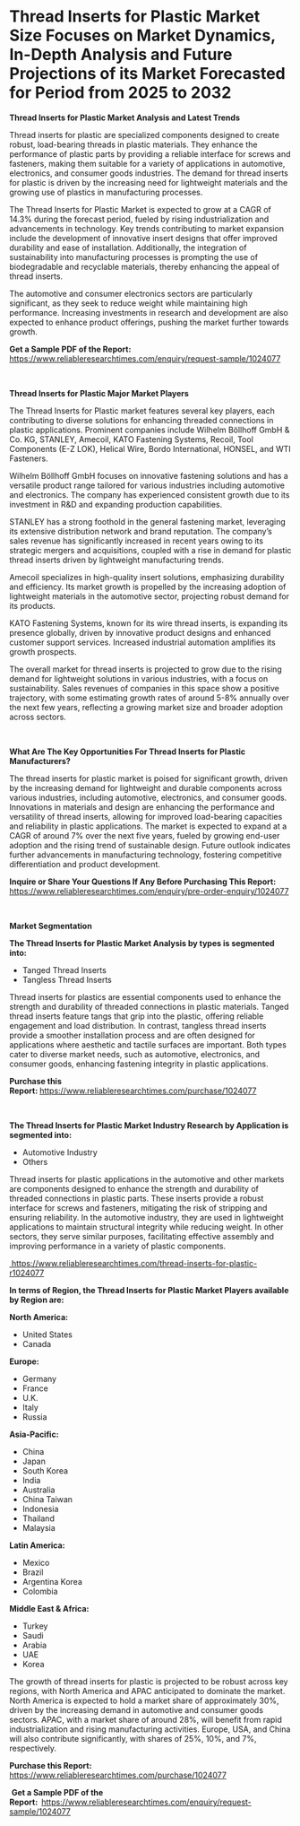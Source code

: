 <p><h1>Thread Inserts for Plastic Market Size Focuses on Market Dynamics, In-Depth Analysis and Future Projections of its Market Forecasted for Period from 2025 to 2032</h1></p><p><strong>Thread Inserts for Plastic Market Analysis and Latest Trends</strong></p>
<p><p>Thread inserts for plastic are specialized components designed to create robust, load-bearing threads in plastic materials. They enhance the performance of plastic parts by providing a reliable interface for screws and fasteners, making them suitable for a variety of applications in automotive, electronics, and consumer goods industries. The demand for thread inserts for plastic is driven by the increasing need for lightweight materials and the growing use of plastics in manufacturing processes.</p><p>The Thread Inserts for Plastic Market is expected to grow at a CAGR of 14.3% during the forecast period, fueled by rising industrialization and advancements in technology. Key trends contributing to market expansion include the development of innovative insert designs that offer improved durability and ease of installation. Additionally, the integration of sustainability into manufacturing processes is prompting the use of biodegradable and recyclable materials, thereby enhancing the appeal of thread inserts. </p><p>The automotive and consumer electronics sectors are particularly significant, as they seek to reduce weight while maintaining high performance. Increasing investments in research and development are also expected to enhance product offerings, pushing the market further towards growth.</p></p>
<p><strong>Get a Sample PDF of the Report:&nbsp;</strong> <a href="https://www.reliableresearchtimes.com/enquiry/request-sample/1024077?utm_campaign=3273&utm_medium=2&utm_source=Github&utm_content=ia&utm_term=17042025&utm_id=thread-inserts-for-plastic">https://www.reliableresearchtimes.com/enquiry/request-sample/1024077</a></p>
<p>&nbsp;</p>
<p><strong>Thread Inserts for Plastic Major Market Players</strong></p>
<p><p>The Thread Inserts for Plastic market features several key players, each contributing to diverse solutions for enhancing threaded connections in plastic applications. Prominent companies include Wilhelm Böllhoff GmbH & Co. KG, STANLEY, Amecoil, KATO Fastening Systems, Recoil, Tool Components (E-Z LOK), Helical Wire, Bordo International, HONSEL, and WTI Fasteners.</p><p>Wilhelm Böllhoff GmbH focuses on innovative fastening solutions and has a versatile product range tailored for various industries including automotive and electronics. The company has experienced consistent growth due to its investment in R&D and expanding production capabilities.</p><p>STANLEY has a strong foothold in the general fastening market, leveraging its extensive distribution network and brand reputation. The company’s sales revenue has significantly increased in recent years owing to its strategic mergers and acquisitions, coupled with a rise in demand for plastic thread inserts driven by lightweight manufacturing trends.</p><p>Amecoil specializes in high-quality insert solutions, emphasizing durability and efficiency. Its market growth is propelled by the increasing adoption of lightweight materials in the automotive sector, projecting robust demand for its products.</p><p>KATO Fastening Systems, known for its wire thread inserts, is expanding its presence globally, driven by innovative product designs and enhanced customer support services. Increased industrial automation amplifies its growth prospects.</p><p>The overall market for thread inserts is projected to grow due to the rising demand for lightweight solutions in various industries, with a focus on sustainability. Sales revenues of companies in this space show a positive trajectory, with some estimating growth rates of around 5-8% annually over the next few years, reflecting a growing market size and broader adoption across sectors.</p></p>
<p>&nbsp;</p>
<p><strong>What Are The Key Opportunities For Thread Inserts for Plastic Manufacturers?</strong></p>
<p><p>The thread inserts for plastic market is poised for significant growth, driven by the increasing demand for lightweight and durable components across various industries, including automotive, electronics, and consumer goods. Innovations in materials and design are enhancing the performance and versatility of thread inserts, allowing for improved load-bearing capacities and reliability in plastic applications. The market is expected to expand at a CAGR of around 7% over the next five years, fueled by growing end-user adoption and the rising trend of sustainable design. Future outlook indicates further advancements in manufacturing technology, fostering competitive differentiation and product development.</p></p>
<p><strong>Inquire or Share Your Questions If Any Before Purchasing This Report:</strong> <a href="https://www.reliableresearchtimes.com/enquiry/pre-order-enquiry/1024077?utm_campaign=3273&utm_medium=2&utm_source=Github&utm_content=ia&utm_term=17042025&utm_id=thread-inserts-for-plastic">https://www.reliableresearchtimes.com/enquiry/pre-order-enquiry/1024077</a></p>
<p>&nbsp;</p>
<p><strong>Market Segmentation</strong></p>
<p><strong>The Thread Inserts for Plastic Market Analysis by types is segmented into:</strong></p>
<p><ul><li>Tanged Thread Inserts</li><li>Tangless Thread Inserts</li></ul></p>
<p><p>Thread inserts for plastics are essential components used to enhance the strength and durability of threaded connections in plastic materials. Tanged thread inserts feature tangs that grip into the plastic, offering reliable engagement and load distribution. In contrast, tangless thread inserts provide a smoother installation process and are often designed for applications where aesthetic and tactile surfaces are important. Both types cater to diverse market needs, such as automotive, electronics, and consumer goods, enhancing fastening integrity in plastic applications.</p></p>
<p><strong>Purchase this Report:&nbsp;</strong><a href="https://www.reliableresearchtimes.com/purchase/1024077?utm_campaign=3273&utm_medium=2&utm_source=Github&utm_content=ia&utm_term=17042025&utm_id=thread-inserts-for-plastic">https://www.reliableresearchtimes.com/purchase/1024077</a></p>
<p>&nbsp;</p>
<p><strong>The Thread Inserts for Plastic Market Industry Research by Application is segmented into:</strong></p>
<p><ul><li>Automotive Industry</li><li>Others</li></ul></p>
<p><p>Thread inserts for plastic applications in the automotive and other markets are components designed to enhance the strength and durability of threaded connections in plastic parts. These inserts provide a robust interface for screws and fasteners, mitigating the risk of stripping and ensuring reliability. In the automotive industry, they are used in lightweight applications to maintain structural integrity while reducing weight. In other sectors, they serve similar purposes, facilitating effective assembly and improving performance in a variety of plastic components.</p></p>
<p><a href="https://www.reliableresearchtimes.com/thread-inserts-for-plastic-r1024077?utm_campaign=3273&utm_medium=2&utm_source=Github&utm_content=ia&utm_term=17042025&utm_id=thread-inserts-for-plastic">&nbsp;https://www.reliableresearchtimes.com/thread-inserts-for-plastic-r1024077</a></p>
<p><strong>In terms of Region, the Thread Inserts for Plastic Market Players available by Region are:</strong></p>
<p>
    <p> <strong> North America: </strong>
        <ul>
            <li>United States</li>
            <li>Canada</li>
        </ul>
        </p> 
    <p> <strong> Europe: </strong>
        <ul>
            <li>Germany</li>
            <li>France</li>
            <li>U.K.</li>
            <li>Italy</li>
            <li>Russia</li>
        </ul>
        </p> 
    <p> <strong> Asia-Pacific: </strong>
        <ul>
            <li>China</li>
            <li>Japan</li>
            <li>South Korea</li>
            <li>India</li>
            <li>Australia</li>
            <li>China Taiwan</li>
            <li>Indonesia</li>
            <li>Thailand</li>
            <li>Malaysia</li>
        </ul>
        </p> 
    <p> <strong> Latin America: </strong>
        <ul>
            <li>Mexico</li>
            <li>Brazil</li>
            <li>Argentina Korea</li>
            <li>Colombia</li>
        </ul>
        </p> 
    <p> <strong> Middle East & Africa: </strong>
        <ul>
            <li>Turkey</li>
            <li>Saudi</li>
            <li>Arabia</li>
            <li>UAE</li>
            <li>Korea</li>
        </ul>
    </p>
    </p>
<p><p>The growth of thread inserts for plastic is projected to be robust across key regions, with North America and APAC anticipated to dominate the market. North America is expected to hold a market share of approximately 30%, driven by the increasing demand in automotive and consumer goods sectors. APAC, with a market share of around 28%, will benefit from rapid industrialization and rising manufacturing activities. Europe, USA, and China will also contribute significantly, with shares of 25%, 10%, and 7%, respectively.</p></p>
<p><strong>Purchase this Report: </strong><a href="https://www.reliableresearchtimes.com/purchase/1024077?utm_campaign=3273&utm_medium=2&utm_source=Github&utm_content=ia&utm_term=17042025&utm_id=thread-inserts-for-plastic">https://www.reliableresearchtimes.com/purchase/1024077</a></p>
<p>&nbsp;<strong>Get a Sample PDF of the Report:&nbsp;&nbsp;</strong><a href="https://www.reliableresearchtimes.com/enquiry/request-sample/1024077?utm_campaign=3273&utm_medium=2&utm_source=Github&utm_content=ia&utm_term=17042025&utm_id=thread-inserts-for-plastic">https://www.reliableresearchtimes.com/enquiry/request-sample/1024077</a></p>
<p><strong></strong></p>
<p><p></p><p></p><p></p></p>